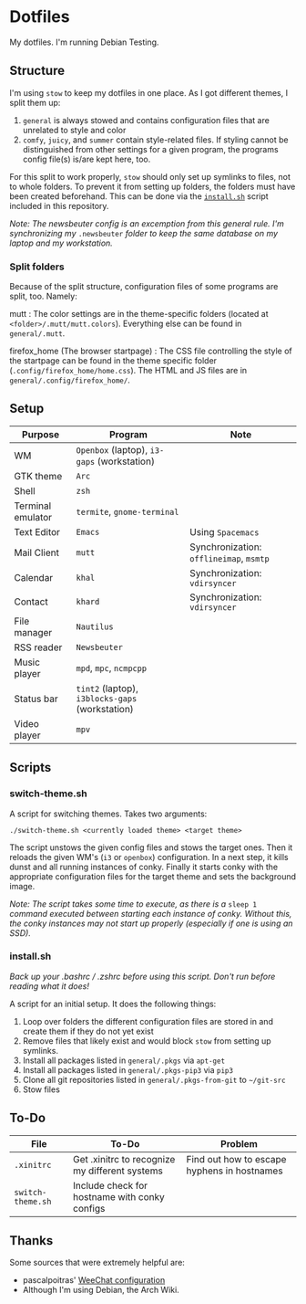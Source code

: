 # Dotfiles

My dotfiles. I'm running Debian Testing.

## Structure

I'm using `stow` to keep my dotfiles in one place. As I got different themes, I split them up:

1. `general` is always stowed and contains configuration files that are unrelated to style and color
2. `comfy`, `juicy`, and `summer` contain style-related files. If styling cannot be distinguished from other settings for a given program, the programs config file(s) is/are kept here, too.

For this split to work properly, `stow` should only set up symlinks to files, not to whole folders. To prevent it from setting up folders, the folders must have been created beforehand. This can be done via the [`install.sh`](#install-sh) script included in this repository.

*Note: The newsbeuter config is an excemption from this general rule. I'm synchronizing my* `.newsbeuter` *folder to keep the same database on my laptop and my workstation.*

### Split folders

Because of the split structure, configuration files of some programs are split, too. Namely:

mutt
: The color settings are in the theme-specific folders (located at `<folder>/.mutt/mutt.colors`). Everything else can be found in `general/.mutt`.

firefox_home (The browser startpage)
: The CSS file controlling the style of the startpage can be found in the theme specific folder (`.config/firefox_home/home.css`). The HTML and JS files are in `general/.config/firefox_home/`.

## Setup

| Purpose           | Program                                         | Note                                    |
| ------------      | ----------------------------------------        | ------------------------------------    |
| WM                | `Openbox` (laptop),  `i3-gaps` (workstation)    |                                         |
| GTK theme         | `Arc`                                           |                                         |
| Shell             | `zsh`                                           |                                         |
| Terminal emulator | `termite`, `gnome-terminal`                     |                                         |
| Text Editor       | `Emacs`                                         | Using `Spacemacs`                       |
| Mail Client       | `mutt`                                          | Synchronization: `offlineimap`, `msmtp` |
| Calendar          | `khal`                                          | Synchronization: `vdirsyncer`           |
| Contact           | `khard`                                         | Synchronization: `vdirsyncer`           |
| File manager      | `Nautilus`                                      |                                         |
| RSS reader        | `Newsbeuter`                                    |                                         |
| Music player      | `mpd`, `mpc`, `ncmpcpp`                         |                                         |
| Status bar        | `tint2` (laptop), `i3blocks-gaps` (workstation) |                                         |
| Video player      | `mpv`                                           |                                         |

## Scripts

### switch-theme.sh

A script for switching themes. Takes two arguments:

```
./switch-theme.sh <currently loaded theme> <target theme>
```

The script unstows the given config files and stows the target ones. Then it reloads the given WM's (`i3` or `openbox`) configuration. In a next step, it kills dunst and all running instances of conky. Finally it starts conky with the appropriate configuration files for the target theme and sets the background image.

*Note: The script takes some time to execute, as there is a* `sleep 1` *command executed between starting each instance of conky. Without this, the conky instances may not start up properly (especially if one is using an SSD).*

### install.sh

*Back up your .bashrc / .zshrc before using this script. Don't run before reading what it does!*

A script for an initial setup. It does the following things:

1. Loop over folders the different configuration files are stored in and create them if they do not yet exist
2. Remove files that likely exist and would block `stow` from setting up symlinks.
3. Install all packages listed in `general/.pkgs` via `apt-get` 
4. Install all packages listed in `general/.pkgs-pip3` via `pip3` 
5. Clone all git repositories listed in `general/.pkgs-from-git` to `~/git-src`
6. Stow files

## To-Do

| File              | To-Do                                          | Problem                                     |
| --------          | ---------------------------------------------- | ------------------------------------------- |
| `.xinitrc`        | Get .xinitrc to recognize my different systems | Find out how to escape hyphens in hostnames |
| `switch-theme.sh` | Include check for hostname with conky configs  |                                             |

## Thanks

Some sources that were extremely helpful are:

- pascalpoitras' [WeeChat configuration](https://gist.github.com/pascalpoitras/8406501)
- Although I'm using Debian, the Arch Wiki.
